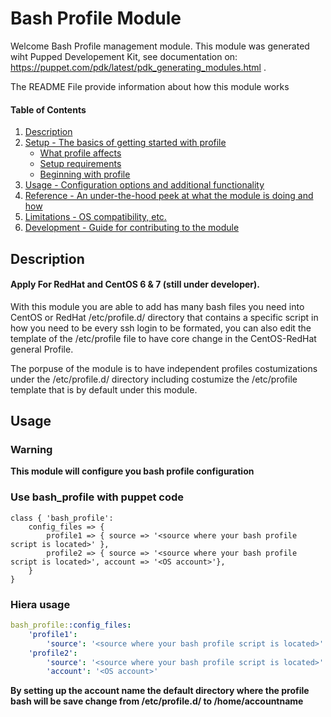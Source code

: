 
# Bash Profile Module

Welcome Bash Profile management module. 
This module was generated wiht Pupped Developement Kit, see documentation on: https://puppet.com/pdk/latest/pdk_generating_modules.html .

The README File provide information about how this module works

#### Table of Contents

1. [Description](#description)
2. [Setup - The basics of getting started with profile](#setup)
    * [What profile affects](#what-profile-affects)
    * [Setup requirements](#setup-requirements)
    * [Beginning with profile](#beginning-with-profile)
3. [Usage - Configuration options and additional functionality](#usage)
4. [Reference - An under-the-hood peek at what the module is doing and how](#reference)
5. [Limitations - OS compatibility, etc.](#limitations)
6. [Development - Guide for contributing to the module](#development)

## Description

#### Apply For RedHat and CentOS 6 & 7 (still under developer).

With this module you are able to add has many bash files you need into CentOS or RedHat /etc/profile.d/ directory that contains a specific script in how you need to be every ssh login to be formated, you can also edit the template of the /etc/profile file to have core change in the CentOS-RedHat general Profile.

The porpuse of the module is to have independent profiles costumizations under the /etc/profile.d/ directory including costumize the /etc/profile template that is by default under this module.

## Usage

### Warning
**This module will configure you bash profile configuration**

### Use bash_profile with puppet code

```puppet
class { 'bash_profile':
	config_files => {
		profile1 => { source => '<source where your bash profile script is located>' },
		profile2 => { source => '<source where your bash profile script is located>', account => '<OS account>'},
	}
}
```

### Hiera usage
```yaml
bash_profile::config_files:
	'profile1':
		'source': '<source where your bash profile script is located>'
	'profile2':
		'source': '<source where your bash profile script is located>'
		'account': '<OS account>'
```
**By setting up the account name the default directory where the profile bash will be save change from /etc/profile.d/ to /home/accountname**
